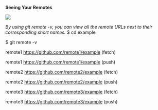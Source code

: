 **Seeing Your Remotes**

![](https://images1.arabicprogrammer.com/178/e1/e12c1be2dde23abd8d0fa0e8aca77422.png)


*By using git remote -v, you can view all the remote URLs next to their corresponding short names.*
$ cd example

$ git remote -v

remote1 https://github.com/remote1/example (fetch)

remote1 https://github.com/remote1/example (push)

remote2 https://github.com/remote2/example (fetch)

remote2 https://github.com/remote2/example (push)

remote3 https://github.com/remote3/example (fetch)

remote3 https://github.com/remote3/example (push) 